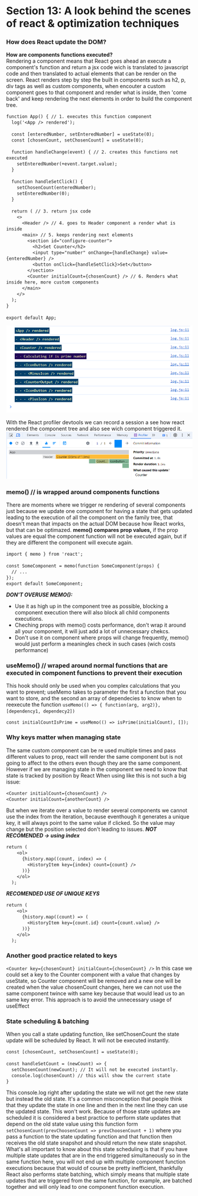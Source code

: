 # Section 13: A look behind the scenes of react & optimization techniques

### How does React update the DOM?
**How are components functions executed?** \
Rendering a component means that React goes ahead an execute a component's function and return a jsx code wich is translated to javascript code and then translated to actual elements that can be render on the screen.
React renders step by step the built in components such as h2, p, div tags as well as custom components, when encouter a custom component goes to that component and render what is inside, then 'come back' and keep rendering the next elements in order to build the component tree.

~~~
function App() { // 1. executes this function component
  log('<App /> rendered');

  const [enteredNumber, setEnteredNumber] = useState(0);
  const [chosenCount, setChosenCount] = useState(0);

  function handleChange(event) { // 2. creates this functions not executed
    setEnteredNumber(+event.target.value);
  }

  function handleSetClick() {
    setChosenCount(enteredNumber);
    setEnteredNumber(0);
  }

  return ( // 3. return jsx code
    <>
      <Header /> // 4. goes to Header component a render what is inside
      <main> // 5. keeps rendering next elements
        <section id="configure-counter"> 
          <h2>Set Counter</h2>
          <input type="number" onChange={handleChange} value={enteredNumber} />
          <button onClick={handleSetClick}>Set</button>
        </section>
        <Counter initialCount={chosenCount} /> // 6. Renders what inside here, more custom components
      </main>
    </>
  );
}

export default App;
~~~
![how react renders](src/assets/howReactRenders.png)

With the React profiler devtools we can record a session a see how react rendered the component tree and also see wich component triggered it.
![profiler react devtools](src/assets/profilerReactDevtools.png)

### memo() // is wrapped around components functions
There are moments where we trigger re rendering of several components just because we update one component for having a state that gets updated leading to the execution of all the component on the family tree, that doesn't mean that impacts on the actual DOM because how React works, but that can be optimazed.
**memo() compares prop values,** if the prop values are equal the component function will not be executed again, but if they are different the component will execute again.
~~~
import { memo } from 'react';

const SomeComponent = memo(function SomeComponent(props) {
  // ...
});
export default SomeComponent;
~~~

***DON'T OVERUSE MEMO():***
- Use it as high up in the component tree as possible, blocking a component execution there will also block all child components executions.
- Cheching props with memo() costs performance, don't wrap it around all your component, it will just add a lot of unnecessary chekcs.
- Don't use it on component where props will change frequently, memo() would just perform a meaningles check in such cases (wich costs performance)

### useMemo() // wraped around normal functions that are executed in component functions to prevent their execution

This hook should only be used when you complex calculations that you want to prevent; useMemo takes to parameter the first a function that you want to store, and the second an array of dependecies to know when to reexecute the function `useMemo(() => { function(arg, arg2)}, [dependency1, dependecy2])`
~~~
const initialCountIsPrime = useMemo(() => isPrime(initialCount), []);
~~~

### Why keys matter when managing state
The same custom component can be re used multiple times and pass different values to prop, react will render the same component but is not going to affect to the others even though they are the same component. However if we are managing state in the component we need to know that state is tracked by position by React
When using like this is not such a big issue:
~~~
<Counter initialCount={chosenCount} />
<Counter initialCount={anotherCount} />
~~~
But when we iterate over a value to render several components we cannot use the index from the iteration, because eventhough it generates a unique key, it will always point to the same value if clicked. So the value may change but the position selected don't leading to issues. 
***NOT RECOMENDED -> using index***
~~~
return (
    <ol>
      {history.map((count, index) => (
        <HistoryItem key={index} count={count} /> 
      ))}
    </ol>
  );
~~~
***RECOMENDED USE OF UNIQUE KEYS***
~~~
return (
    <ol>
      {history.map((count) => (
        <HistoryItem key={count.id} count={count.value} />
      ))}
    </ol>
  );
~~~

### Another good practice related to keys
`<Counter key={chosenCount} initialCount={chosenCount} />`
In this case we could set a key to the Counter component with a value that changes by useState, so Counter component will be removed and a new one will be created when the value chosenCount changes, here we can not use the same component twince with same key because that would lead us to an same key error. 
This approach is to avoid the unnecessary usage of useEffect

### State scheduling & batching
When you call a state updating function, like setChosenCount the state update will be scheduled by React. It will not be executed instantly.
~~~
const [chosenCount, setChosenCount] = useState(0);

const handleSetCount = (newCount) => {
  setChosenCount(newCount); // It will not be executed instantly.
  console.log(chosenCount) // this will show the current state
}
~~~
This console.log right after updating the state we will not get the new state but instead the old state. It's a common misconception that people think that they update the state in one line and then in the next line they can use the updated state. This won't work.
Because of those state updates are scheduled it is considered a best practice to perform state updates that depend on the old state value using this function form `setChosenCount(prevChoosenCount => prevChoosenCount + 1)` where you pass a function to the state updating function and that function then receives the old state snapshot 
and should return the new state snapshot.
What's all important to know about this state scheduling is that if you have multiple state updates that are in the end triggered simultaneously 
so in the same function here, you will not end up with multiple component function executions because that would of course be pretty inefficient, thankfully React also performs state batching, which simply means that multiple state updates that are triggered from the same function, for example, are batched together and will only lead to one component function execution.